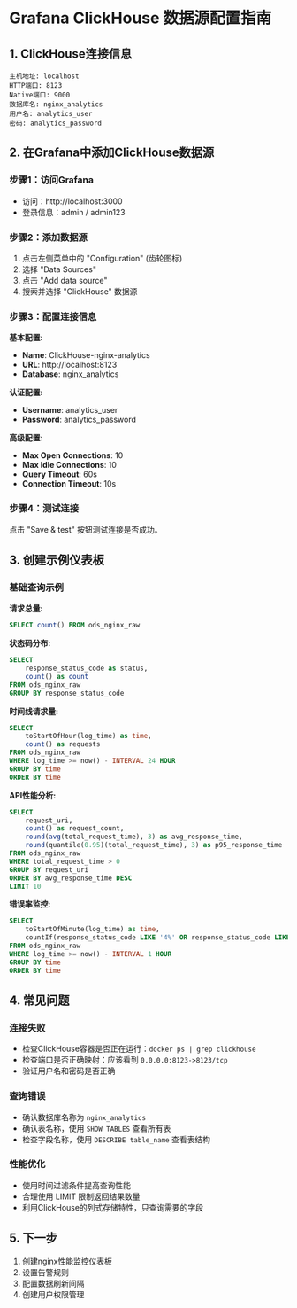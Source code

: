 # Grafana ClickHouse 数据源配置指南

## 1. ClickHouse连接信息

```
主机地址: localhost
HTTP端口: 8123  
Native端口: 9000
数据库名: nginx_analytics
用户名: analytics_user
密码: analytics_password
```

## 2. 在Grafana中添加ClickHouse数据源

### 步骤1：访问Grafana
- 访问：http://localhost:3000
- 登录信息：admin / admin123

### 步骤2：添加数据源
1. 点击左侧菜单中的 "Configuration" (齿轮图标)
2. 选择 "Data Sources"
3. 点击 "Add data source"
4. 搜索并选择 "ClickHouse" 数据源

### 步骤3：配置连接信息
**基本配置:**
- **Name**: ClickHouse-nginx-analytics
- **URL**: http://localhost:8123
- **Database**: nginx_analytics

**认证配置:**
- **Username**: analytics_user  
- **Password**: analytics_password

**高级配置:**
- **Max Open Connections**: 10
- **Max Idle Connections**: 10
- **Query Timeout**: 60s
- **Connection Timeout**: 10s

### 步骤4：测试连接
点击 "Save & test" 按钮测试连接是否成功。

## 3. 创建示例仪表板

### 基础查询示例

**请求总量:**
```sql
SELECT count() FROM ods_nginx_raw
```

**状态码分布:**
```sql
SELECT 
    response_status_code as status,
    count() as count
FROM ods_nginx_raw 
GROUP BY response_status_code
```

**时间线请求量:**
```sql
SELECT 
    toStartOfHour(log_time) as time,
    count() as requests
FROM ods_nginx_raw 
WHERE log_time >= now() - INTERVAL 24 HOUR
GROUP BY time 
ORDER BY time
```

**API性能分析:**
```sql
SELECT 
    request_uri,
    count() as request_count,
    round(avg(total_request_time), 3) as avg_response_time,
    round(quantile(0.95)(total_request_time), 3) as p95_response_time
FROM ods_nginx_raw 
WHERE total_request_time > 0
GROUP BY request_uri
ORDER BY avg_response_time DESC
LIMIT 10
```

**错误率监控:**
```sql
SELECT 
    toStartOfMinute(log_time) as time,
    countIf(response_status_code LIKE '4%' OR response_status_code LIKE '5%') * 100.0 / count() as error_rate
FROM ods_nginx_raw 
WHERE log_time >= now() - INTERVAL 1 HOUR
GROUP BY time 
ORDER BY time
```

## 4. 常见问题

### 连接失败
- 检查ClickHouse容器是否正在运行：`docker ps | grep clickhouse`
- 检查端口是否正确映射：应该看到 `0.0.0.0:8123->8123/tcp`
- 验证用户名和密码是否正确

### 查询错误
- 确认数据库名称为 `nginx_analytics`
- 确认表名称，使用 `SHOW TABLES` 查看所有表
- 检查字段名称，使用 `DESCRIBE table_name` 查看表结构

### 性能优化
- 使用时间过滤条件提高查询性能
- 合理使用 LIMIT 限制返回结果数量
- 利用ClickHouse的列式存储特性，只查询需要的字段

## 5. 下一步

1. 创建nginx性能监控仪表板
2. 设置告警规则
3. 配置数据刷新间隔
4. 创建用户权限管理